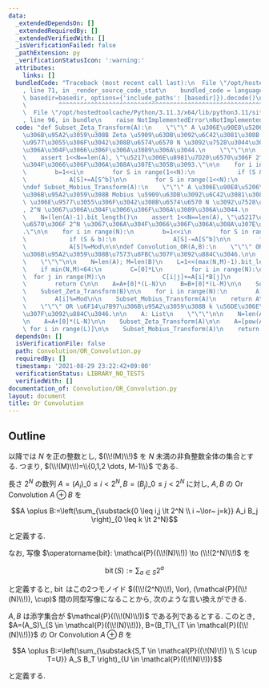 ```yaml
---
data:
  _extendedDependsOn: []
  _extendedRequiredBy: []
  _extendedVerifiedWith: []
  _isVerificationFailed: false
  _pathExtension: py
  _verificationStatusIcon: ':warning:'
  attributes:
    links: []
  bundledCode: "Traceback (most recent call last):\n  File \"/opt/hostedtoolcache/Python/3.11.3/x64/lib/python3.11/site-packages/onlinejudge_verify/documentation/build.py\"\
    , line 71, in _render_source_code_stat\n    bundled_code = language.bundle(stat.path,\
    \ basedir=basedir, options={'include_paths': [basedir]}).decode()\n          \
    \         ^^^^^^^^^^^^^^^^^^^^^^^^^^^^^^^^^^^^^^^^^^^^^^^^^^^^^^^^^^^^^^^^^^^^^^^^^^^^^^^^^\n\
    \  File \"/opt/hostedtoolcache/Python/3.11.3/x64/lib/python3.11/site-packages/onlinejudge_verify/languages/python.py\"\
    , line 96, in bundle\n    raise NotImplementedError\nNotImplementedError\n"
  code: "def Subset_Zeta_Transform(A):\n    \"\"\" A \u306E\u90E8\u5206\u96C6\u5408\
    \u306B\u95A2\u3059\u308B Zeta \u5909\u63DB\u3092\u6C42\u3081\u308B.\n\n    A \u306E\
    \u9577\u3055\u306F\u3042\u308B\u6574\u6570 N \u3092\u7528\u3044\u3066, 2^N \u3067\
    \u306A\u304F\u3066\u306F\u306A\u3089\u306A\u3044.\n    \"\"\"\n\n    N=(len(A)-1).bit_length()\n\
    \    assert 1<<N==len(A), \"\u5217\u306E\u8981\u7D20\u6570\u306F 2^N \u3067\u306A\
    \u304F\u3066\u306F\u306A\u308A\u307E\u305B\u3093.\"\n\n    for i in range(N):\n\
    \        b=1<<i\n        for S in range(1<<N):\n            if (S & b):\n    \
    \            A[S]+=A[S^b]\n\n        for S in range(1<<N):\n            A[S]%=Mod\n\
    \ndef Subset_Mobius_Transform(A):\n    \"\"\" A \u306E\u90E8\u5206\u96C6\u5408\
    \u306B\u95A2\u3059\u308B Mobius \u5909\u63DB\u3092\u6C42\u3081\u308B.\n\n    A\
    \ \u306E\u9577\u3055\u306F\u3042\u308B\u6574\u6570 N \u3092\u7528\u3044\u3066\
    , 2^N \u3067\u306A\u304F\u3066\u306F\u306A\u3089\u306A\u3044.\n    \"\"\"\n\n\
    \    N=(len(A)-1).bit_length()\n    assert 1<<N==len(A), \"\u5217\u306E\u8981\u7D20\
    \u6570\u306F 2^N \u3067\u306A\u304F\u3066\u306F\u306A\u308A\u307E\u305B\u3093\
    .\"\n\n    for i in range(N):\n        b=1<<i\n        for S in range(1<<N):\n\
    \            if (S & b):\n                A[S]-=A[S^b]\n\n        for S in range(1<<N):\n\
    \            A[S]%=Mod\n\n\ndef Convolution_OR(A,B):\n    \"\"\" OR \u6F14\u7B97\
    \u306B\u95A2\u3059\u308B\u7573\u8FBC\u307F\u3092\u884C\u3046.\n\n    A,B: List\n\
    \    \"\"\"\n\n    N=len(A); M=len(B)\n    L=1<<(max(N,M)-1).bit_length()\n\n\
    \    if min(N,M)<64:\n        C=[0]*L\n        for i in range(N):\n          \
    \  for j in range(M):\n                C[i|j]+=A[i]*B[j]\n                C[i|j]%=Mod\n\
    \        return C\n\n    A=A+[0]*(L-N)\n    B=B+[0]*(L-M)\n\n    Subset_Zeta_Transform(A)\n\
    \    Subset_Zeta_Transform(B)\n\n    for i in range(N):\n        A[i]*=B[i]\n\
    \        A[i]%=Mod\n\n    Subset_Mobius_Transform(A)\n    return A\n\ndef Convolution_Power_OR(A,k):\n\
    \    \"\"\" OR \u6F14\u7B97\u306B\u95A2\u3059\u308B k \u56DE\u306E\u7573\u8FBC\
    \u307F\u3092\u884C\u3046.\n\n    A: List\n    \"\"\"\n\n    N=len(A)\n    L=1<<(N-1).bit_length()\n\
    \n    A=A+[0]*(L-N)\n\n    Subset_Zeta_Transform(A)\n\n    A=[pow(A[i],k,Mod)\
    \ for i in range(L)]\n\n    Subset_Mobius_Transform(A)\n    return A\n\nMod=998244353\n"
  dependsOn: []
  isVerificationFile: false
  path: Convolution/OR_Convolution.py
  requiredBy: []
  timestamp: '2021-08-29 23:22:42+09:00'
  verificationStatus: LIBRARY_NO_TESTS
  verifiedWith: []
documentation_of: Convolution/OR_Convolution.py
layout: document
title: Or Convolution
---
```


## Outline

以降では $N$ を正の整数とし, $(\\!(M)\\!)$ を $N$ 未満の非負整数全体の集合とする. つまり, $(\\!(M)\\!)=\\{0,1,2 \dots, M-1\\}$
である.

長さ $2^N$ の数列 $A=(A_i)\_{0 \leq i \lt 2^N}, B=(B_j)\_{0 \leq j \lt 2^N}$ に対し, $A,B$ の Or Convolution $A \oplus B$ を

$$A \oplus B:=\left(\sum_{\substack{0 \leq i,j \lt 2^N \\ i ~\lor~ j=k}} A_i B_j \right)_{0 \leq k \lt 2^N}$$

と定義する.

なお, 写像 $\operatorname{bit}: \mathcal{P}((\\!(N)\\!)) \to (\\!(2^N)\\!)$ を

$$\operatorname{bit}(S):=\sum_{a \in S} 2^a$$

と定義すると, $\operatorname{bit}$ はこの2つモノイド $((\\!(2^N)\\!), \lor), (\mathcal{P}((\\!(N)\\!)), \cup)$ 間の同型写像になることから, 次のような言い換えができる.

$A,B$ は添字集合が $\mathcal{P}((\\!(N)\\!))$ である列であるとする.
このとき, $A=(A_S)\_{S \in \mathcal{P}((\\!(N)\\!))}, B=(B_T)\_{T \in \mathcal{P}((\\!(N)\\!))}$ の Or Convolution $A \oplus B$ を

$$A \oplus B:=\left(\sum_{\substack{S,T \in \mathcal{P}((\!(N)\!)) \\ S \cup T=U}} A_S B_T \right)_{U \in \mathcal{P}((\!(N)\!))}$$

と定義する.

